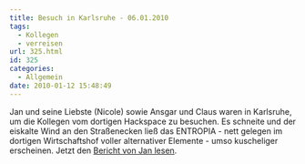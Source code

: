 ```yaml
---
title: Besuch in Karlsruhe - 06.01.2010
tags:
  - Kollegen
  - verreisen
url: 325.html
id: 325
categories:
  - Allgemein
date: 2010-01-12 15:48:49
---
```


Jan und seine Liebste (Nicole) sowie Ansgar und Claus waren  in Karlsruhe, um die Kollegen vom dortigen Hackspace zu besuchen. Es schneite und der eiskalte Wind an den Straßenecken ließ das ENTROPIA - nett gelegen im dortigen Wirtschaftshof voller alternativer Elemente - umso kuscheliger erscheinen. 
Jetzt den [Bericht von Jan lesen](http://hs07.eu/wp-content/uploads/2010/01/Bericht_Entropia.pdf).